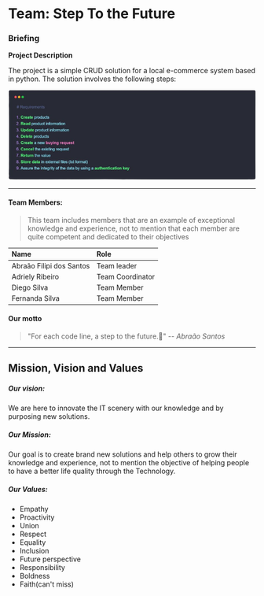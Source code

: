 # Team: Step To the Future


### Briefing

**Project Description**

 The project is a simple CRUD solution for a local e-commerce system based in python. The solution involves the following steps:

![steps](./images/steps.png)


<hr>

#### Team Members:

>This team includes members that are an example of exceptional knowledge and experience, not to mention that each member are quite competent and dedicated to their objectives


Name | Role
:---- | :---
Abraão Filipi dos Santos | Team leader
Adriely Ribeiro | Team Coordinator
Diego Silva | Team Member
Fernanda Silva | Team Member

#### Our motto
> "For each code line, a step to the future.🚀"
> -- _Abraão Santos_

<hr>

## Mission, Vision and Values

##### Our vision:

We are here to innovate the IT scenery with our knowledge and by purposing new solutions.

##### Our Mission:

Our goal is to create brand new solutions and help others to grow their knowledge and experience, not to mention the objective of helping people to have a better life quality through the Technology.

##### Our Values:

- Empathy
- Proactivity
- Union
- Respect
- Equality
- Inclusion
- Future perspective
- Responsibility
- Boldness
- Faith(can't miss)
